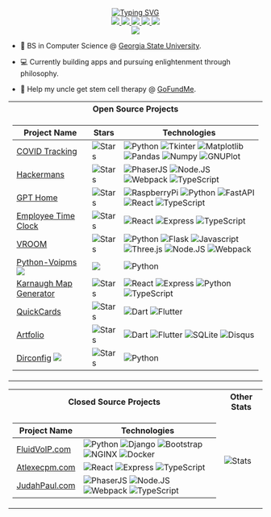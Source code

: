 <p align="center">
<a href="https://github.com/judahpaul16">
    <img src="https://readme-typing-svg.demolab.com?font=Georgia&size=18&duration=2000&pause=100&multiline=true&width=500&height=80&lines=Judah+Paul;Computer Scientist+%7C+Philosopher+%7C+Software+Engineer;More%20%40%20judahpaul.com" alt="Typing SVG" />
</a>
<br/>

<a href="https://judahpaul.com">
    <img src="https://img.shields.io/badge/Website-judahpaul.com-red?style=flat-square">
</a>  
<a href="https://judahpaul.com/resume.pdf">
    <img src="https://img.shields.io/badge/PDF-CV-red?style=flat-square&logo=adobe">
</a>  
<a href="http://www.linkedin.com/in/judahpaul">
    <img src="https://img.shields.io/badge/-Linkedin-blue?style=flat-square&logo=linkedin">
</a>
<a href="mailto:me@judahpaul.com">
    <img src="https://img.shields.io/badge/-Email-red?style=flat-square&logo=gmail&logoColor=white">
</a>
<a href="https://pypi.org/user/judahpaul16/">
    <img src="https://img.shields.io/badge/PyPi-judahpaul16-blue?style=flat-square&logo=pypi&logoColor=white">
</a>

<br/> 

<!-- <a href="https://github.com/judahpaul16">
    <img src="https://github-readme-stats.vercel.app/api?username=judahpaul16&show_icons=true&count_private=true&show_icons=true&hide_border=true&hide_title=true&card_width=300px&hide_rank=true&bg_color=00000000&theme=dracula">
</a> -->
<a href="https://github.com/judahpaul16">
    <img src="https://github-stats-alpha.vercel.app/api?username=judahpaul16&cc=22272e&tc=37BCF6&ic=fff&bc=0000">
</a>

</p>

* 📖 BS in Computer Science @ [Georgia State University](https://csds.gsu.edu/). 

* 💻 Currently building apps and pursuing enlightenment through philosophy.
  
* 💸 Help my uncle get stem cell therapy @ [GoFundMe](https://gofund.me/11f7b7fd).


<table align="center">
<tr><th>Open Source Projects</th></tr>
<tr><td>

| Project Name           | Stars | Technologies |
|------------------------|-------|--------------|
| [COVID Tracking](https://github.com/judahpaul16/covid-tracking) | ![Stars](https://img.shields.io/github/stars/judahpaul16/covid-tracking?style=flat-square&labelColor=black) | ![Python](https://img.shields.io/badge/Python-black?style=flat-square&logo=python) ![Tkinter](https://img.shields.io/badge/Tkinter-black?style=flat-square&logo=python) ![Matplotlib](https://img.shields.io/badge/Matplotlib-black?style=flat-square&logo=python) ![Pandas](https://img.shields.io/badge/Pandas-black?style=flat-square&logo=pandas) ![Numpy](https://img.shields.io/badge/Numpy-black?style=flat-square&logo=numpy) ![GNUPlot](https://img.shields.io/badge/GNUPlot-black?style=flat-square&logo=gnu) |
| [Hackermans](https://github.com/judahpaul16/hackermans) | ![Stars](https://img.shields.io/github/stars/judahpaul16/hackermans?style=flat-square&labelColor=black) | ![PhaserJS](https://img.shields.io/badge/PhaserJS-black?style=flat-square&logo=javascript) ![Node.JS](https://img.shields.io/badge/NodeJS-black?style=flat-square&logo=nodedotjs) ![Webpack](https://img.shields.io/badge/Webpack-black?style=flat-square&logo=webpack) ![TypeScript](https://img.shields.io/badge/TypeScript-black?style=flat-square&logo=typescript) |
| [GPT Home](https://github.com/judahpaul16/gpt-home) | ![Stars](https://img.shields.io/github/stars/judahpaul16/gpt-home?style=flat-square&labelColor=black) | ![RaspberryPi](https://img.shields.io/badge/Raspberry%20Pi-black?style=flat-square&logo=raspberrypi) ![Python](https://img.shields.io/badge/Python-black?style=flat-square&logo=python) ![FastAPI](https://img.shields.io/badge/FastAPI-black?style=flat-square&logo=fastapi) ![React](https://img.shields.io/badge/React-black?style=flat-square&logo=react) ![TypeScript](https://img.shields.io/badge/TypeScript-black?style=flat-square&logo=typescript) |
| [Employee Time Clock](https://github.com/judahpaul16/employee-time-clock) | ![Stars](https://img.shields.io/github/stars/judahpaul16/employee-time-clock?style=flat-square&labelColor=black) | ![React](https://img.shields.io/badge/React-black?style=flat-square&logo=react) ![Express](https://img.shields.io/badge/Express-black?style=flat-square&logo=express) ![TypeScript](https://img.shields.io/badge/TypeScript-black?style=flat-square&logo=typescript) |
| [VROOM](https://github.com/GSU-Web-Programming-2023/vroom) | ![Stars](https://img.shields.io/github/stars/GSU-Web-Programming-2023/vroom?style=flat-square&labelColor=black) | ![Python](https://img.shields.io/badge/Python-black?style=flat-square&logo=python) ![Flask](https://img.shields.io/badge/Flask-black?style=flat-square&logo=flask) ![Javascript](https://img.shields.io/badge/Javascript-black?style=flat-square&logo=javascript) ![Three.js](https://img.shields.io/badge/Three.js-black?style=flat-square&logo=three.js) ![Node.JS](https://img.shields.io/badge/NodeJS-black?style=flat-square&logo=nodedotjs) ![Webpack](https://img.shields.io/badge/Webpack-black?style=flat-square&logo=webpack) |
| [Python-Voipms](https://github.com/4doom4/python-voipms)  <a href="https://pypi.org/project/voipms/"><img src="https://img.shields.io/badge/PyPi-gray?style=flat-round&logo=pypi&logoColor=white"></a> | <a href="https://github.com/4doom4/python-voipms/pull/12"><img src="https://img.shields.io/badge/Contribution-black?style=flat-square&labelColor=black"></a> | ![Python](https://img.shields.io/badge/Python-black?style=flat-square&logo=python) |
| [Karnaugh Map Generator](https://github.com/judahpaul16/kmaps/) | ![Stars](https://img.shields.io/github/stars/judahpaul16/kmaps?style=flat-square&labelColor=black) | ![React](https://img.shields.io/badge/React-black?style=flat-square&logo=react) ![Express](https://img.shields.io/badge/Express-black?style=flat-square&logo=express) ![Python](https://img.shields.io/badge/Python-black?style=flat-square&logo=python) ![TypeScript](https://img.shields.io/badge/TypeScript-black?style=flat-square&logo=typescript) |
| [QuickCards](https://github.com/mad-project-quick-cards/quickcards) | ![Stars](https://img.shields.io/github/stars/mad-project-quick-cards/quickcards?style=flat-square&labelColor=black) | ![Dart](https://img.shields.io/badge/Dart-black?style=flat-square&logo=dart) ![Flutter](https://img.shields.io/badge/Flutter-black?style=flat-square&logo=flutter) |
| [Artfolio](https://github.com/judahpaul16/artfolio) | ![Stars](https://img.shields.io/github/stars/judahpaul16/artfolio?style=flat-square&labelColor=black) | ![Dart](https://img.shields.io/badge/Dart-black?style=flat-square&logo=dart) ![Flutter](https://img.shields.io/badge/Flutter-black?style=flat-square&logo=flutter) ![SQLite](https://img.shields.io/badge/SQLite-black?style=flat-square&logo=sqlite) ![Disqus](https://img.shields.io/badge/Disqus-black?style=flat-square&logo=disqus) |
| [Dirconfig](https://github.com/judahpaul16/dirconfig) <a href="https://pypi.org/project/dirconfig/"><img src="https://img.shields.io/badge/PyPi-gray?style=flat-round&logo=pypi&logoColor=white"></a> | ![Stars](https://img.shields.io/github/stars/judahpaul16/dirconfig?style=flat-square&labelColor=black) | ![Python](https://img.shields.io/badge/Python-black?style=flat-square&logo=python) |

</td></tr></table>

<table align="center">
<tr><th>Closed Source Projects</th><th>Other Stats</th></tr>
<tr><td>

| Project Name       | Technologies |
|--------------------|--------------|
| [FluidVoIP.com](https://fluidvoip.com/)      | ![Python](https://img.shields.io/badge/Python-black?style=flat-square&logo=python) ![Django](https://img.shields.io/badge/Django-black?style=flat-square&logo=django) ![Bootstrap](https://img.shields.io/badge/Bootstrap-black?style=flat-square&logo=bootstrap) ![NGINX](https://img.shields.io/badge/NGINX-black?style=flat-square&logo=nginx) ![Docker](https://img.shields.io/badge/Docker-black?style=flat-square&logo=docker) |
| [Atlexecpm.com](https://atlexecpm.com/)      | ![React](https://img.shields.io/badge/React-black?style=flat-square&logo=react) ![Express](https://img.shields.io/badge/Express-black?style=flat-square&logo=express) ![TypeScript](https://img.shields.io/badge/TypeScript-black?style=flat-square&logo=typescript) |
| [JudahPaul.com](https://judahpaul.com/)      | ![PhaserJS](https://img.shields.io/badge/PhaserJS-black?style=flat-square&logo=javascript) ![Node.JS](https://img.shields.io/badge/NodeJS-black?style=flat-square&logo=nodedotjs) ![Webpack](https://img.shields.io/badge/Webpack-black?style=flat-square&logo=webpack) ![TypeScript](https://img.shields.io/badge/TypeScript-black?style=flat-square&logo=typescript) |

</td><td>

![Stats](https://github-readme-stats.vercel.app/api/top-langs/?username=judahpaul16&theme=blue-green&hide=jupyter%20notebook,cmake,c%2b%2b&layout=compact)

</td></tr></table>
